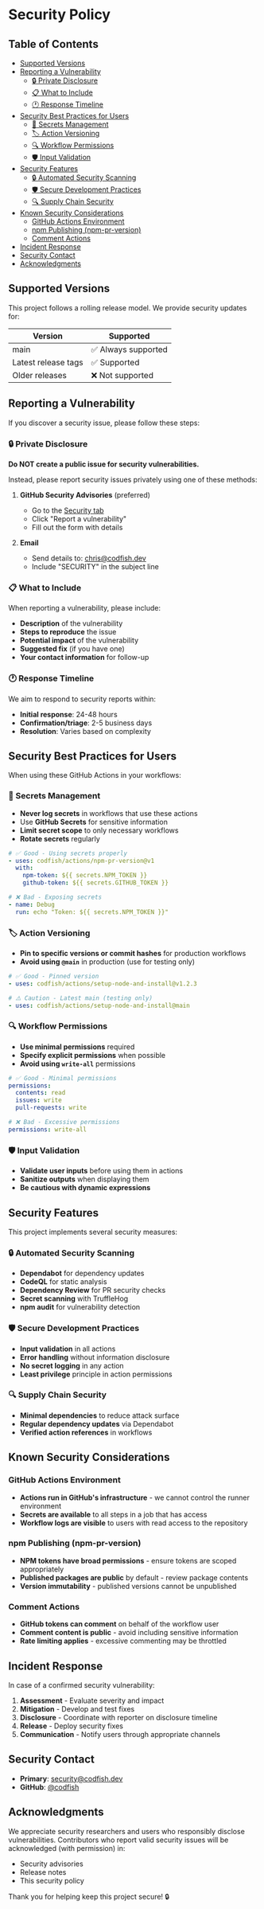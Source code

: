 # Security Policy

<!-- prettier-ignore-start -->
<!-- START doctoc generated TOC please keep comment here to allow auto update -->
<!-- DON'T EDIT THIS SECTION, INSTEAD RE-RUN doctoc TO UPDATE -->
## Table of Contents

- [Supported Versions](#supported-versions)
- [Reporting a Vulnerability](#reporting-a-vulnerability)
  - [🔒 Private Disclosure](#-private-disclosure)
  - [📋 What to Include](#-what-to-include)
  - [🕐 Response Timeline](#-response-timeline)
- [Security Best Practices for Users](#security-best-practices-for-users)
  - [🔐 Secrets Management](#-secrets-management)
  - [🏷️ Action Versioning](#-action-versioning)
  - [🔍 Workflow Permissions](#-workflow-permissions)
  - [🛡️ Input Validation](#-input-validation)
- [Security Features](#security-features)
  - [🔒 Automated Security Scanning](#-automated-security-scanning)
  - [🛡️ Secure Development Practices](#-secure-development-practices)
  - [🔍 Supply Chain Security](#-supply-chain-security)
- [Known Security Considerations](#known-security-considerations)
  - [GitHub Actions Environment](#github-actions-environment)
  - [npm Publishing (npm-pr-version)](#npm-publishing-npm-pr-version)
  - [Comment Actions](#comment-actions)
- [Incident Response](#incident-response)
- [Security Contact](#security-contact)
- [Acknowledgments](#acknowledgments)

<!-- END doctoc generated TOC please keep comment here to allow auto update -->
<!-- prettier-ignore-end -->

## Supported Versions

This project follows a rolling release model. We provide security updates for:

| Version             | Supported           |
| ------------------- | ------------------- |
| main                | ✅ Always supported |
| Latest release tags | ✅ Supported        |
| Older releases      | ❌ Not supported    |

## Reporting a Vulnerability

If you discover a security issue, please follow these steps:

### 🔒 Private Disclosure

**Do NOT create a public issue for security vulnerabilities.**

Instead, please report security issues privately using one of these methods:

1. **GitHub Security Advisories** (preferred)
   - Go to the [Security tab](https://github.com/codfish/actions/security/advisories)
   - Click "Report a vulnerability"
   - Fill out the form with details

2. **Email**
   - Send details to: [chris@codfish.dev](mailto:chris@codfish.dev)
   - Include "SECURITY" in the subject line

### 📋 What to Include

When reporting a vulnerability, please include:

- **Description** of the vulnerability
- **Steps to reproduce** the issue
- **Potential impact** of the vulnerability
- **Suggested fix** (if you have one)
- **Your contact information** for follow-up

### 🕐 Response Timeline

We aim to respond to security reports within:

- **Initial response**: 24-48 hours
- **Confirmation/triage**: 2-5 business days
- **Resolution**: Varies based on complexity

## Security Best Practices for Users

When using these GitHub Actions in your workflows:

### 🔐 Secrets Management

- **Never log secrets** in workflows that use these actions
- Use **GitHub Secrets** for sensitive information
- **Limit secret scope** to only necessary workflows
- **Rotate secrets** regularly

```yaml
# ✅ Good - Using secrets properly
- uses: codfish/actions/npm-pr-version@v1
  with:
    npm-token: ${{ secrets.NPM_TOKEN }}
    github-token: ${{ secrets.GITHUB_TOKEN }}

# ❌ Bad - Exposing secrets
- name: Debug
  run: echo "Token: ${{ secrets.NPM_TOKEN }}"
```

### 🏷️ Action Versioning

- **Pin to specific versions or commit hashes** for production workflows
- **Avoid using `@main`** in production (use for testing only)

```yaml
# ✅ Good - Pinned version
- uses: codfish/actions/setup-node-and-install@v1.2.3

# ⚠️ Caution - Latest main (testing only)
- uses: codfish/actions/setup-node-and-install@main
```

### 🔍 Workflow Permissions

- **Use minimal permissions** required
- **Specify explicit permissions** when possible
- **Avoid using `write-all`** permissions

```yaml
# ✅ Good - Minimal permissions
permissions:
  contents: read
  issues: write
  pull-requests: write

# ❌ Bad - Excessive permissions
permissions: write-all
```

### 🛡️ Input Validation

- **Validate user inputs** before using them in actions
- **Sanitize outputs** when displaying them
- **Be cautious with dynamic expressions**

## Security Features

This project implements several security measures:

### 🔒 Automated Security Scanning

- **Dependabot** for dependency updates
- **CodeQL** for static analysis
- **Dependency Review** for PR security checks
- **Secret scanning** with TruffleHog
- **npm audit** for vulnerability detection

### 🛡️ Secure Development Practices

- **Input validation** in all actions
- **Error handling** without information disclosure
- **No secret logging** in any action
- **Least privilege** principle in action permissions

### 🔍 Supply Chain Security

- **Minimal dependencies** to reduce attack surface
- **Regular dependency updates** via Dependabot
- **Verified action references** in workflows

## Known Security Considerations

### GitHub Actions Environment

- **Actions run in GitHub's infrastructure** - we cannot control the runner environment
- **Secrets are available** to all steps in a job that has access
- **Workflow logs are visible** to users with read access to the repository

### npm Publishing (npm-pr-version)

- **NPM tokens have broad permissions** - ensure tokens are scoped appropriately
- **Published packages are public** by default - review package contents
- **Version immutability** - published versions cannot be unpublished

### Comment Actions

- **GitHub tokens can comment** on behalf of the workflow user
- **Comment content is public** - avoid including sensitive information
- **Rate limiting applies** - excessive commenting may be throttled

## Incident Response

In case of a confirmed security vulnerability:

1. **Assessment** - Evaluate severity and impact
2. **Mitigation** - Develop and test fixes
3. **Disclosure** - Coordinate with reporter on disclosure timeline
4. **Release** - Deploy security fixes
5. **Communication** - Notify users through appropriate channels

## Security Contact

- **Primary**: [security@codfish.dev](mailto:security@codfish.dev)
- **GitHub**: [@codfish](https://github.com/codfish)

## Acknowledgments

We appreciate security researchers and users who responsibly disclose vulnerabilities. Contributors who report valid
security issues will be acknowledged (with permission) in:

- Security advisories
- Release notes
- This security policy

Thank you for helping keep this project secure! 🔒
